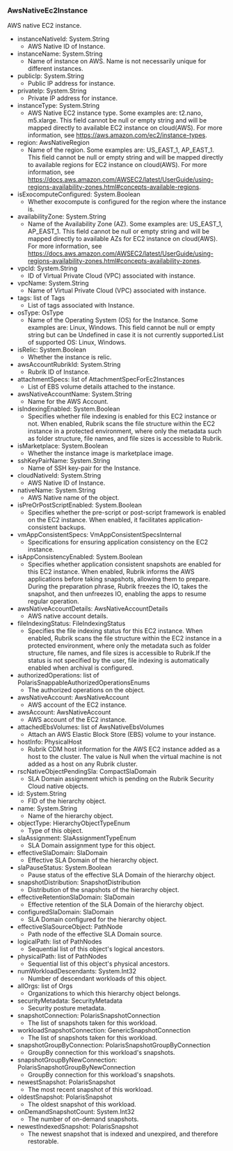 ### AwsNativeEc2Instance
AWS native EC2 instance.

- instanceNativeId: System.String
  - AWS Native ID of Instance.
- instanceName: System.String
  - Name of instance on AWS. Name is not necessarily unique for different instances.
- publicIp: System.String
  - Public IP address for instance.
- privateIp: System.String
  - Private IP address for instance.
- instanceType: System.String
  - AWS Native EC2 instance type. Some examples are: t2.nano, m5.xlarge. This field cannot be null or empty string and will be mapped directly to available EC2 instance on cloud(AWS). For more information, see https://aws.amazon.com/ec2/instance-types.
- region: AwsNativeRegion
  - Name of the region. Some examples are: US_EAST_1, AP_EAST_1. This field cannot be null or empty string and will be mapped directly to available regions for EC2 instance on cloud(AWS). For more information, see https://docs.aws.amazon.com/AWSEC2/latest/UserGuide/using-regions-availability-zones.html#concepts-available-regions.
- isExocomputeConfigured: System.Boolean
  - Whether exocompute is configured for the region where the instance is.
- availabilityZone: System.String
  - Name of the Availability Zone (AZ). Some examples are: US_EAST_1, AP_EAST_1. This field cannot be null or empty string and will be mapped directly to available AZs for EC2 instance on cloud(AWS). For more information, see https://docs.aws.amazon.com/AWSEC2/latest/UserGuide/using-regions-availability-zones.html#concepts-availability-zones.
- vpcId: System.String
  - ID of Virtual Private Cloud (VPC) associated with instance.
- vpcName: System.String
  - Name of Virtual Private Cloud (VPC) associated with instance.
- tags: list of Tags
  - List of tags associated with Instance.
- osType: OsType
  - Name of the Operating System (OS) for the Instance. Some examples are: Linux, Windows. This field cannot be null or empty string but can be Undefined in case it is not currently supported.List of supported OS: Linux, Windows.
- isRelic: System.Boolean
  - Whether the instance is relic.
- awsAccountRubrikId: System.String
  - Rubrik ID of Instance.
- attachmentSpecs: list of AttachmentSpecForEc2Instances
  - List of EBS volume details attached to the instance.
- awsNativeAccountName: System.String
  - Name for the AWS Account.
- isIndexingEnabled: System.Boolean
  - Specifies whether file indexing is enabled for this EC2 instance or not. When enabled, Rubrik scans the file structure within the EC2 instance in a protected environment, where only the metadata such as folder structure, file names, and file sizes is accessible to Rubrik.
- isMarketplace: System.Boolean
  - Whether the instance image is marketplace image.
- sshKeyPairName: System.String
  - Name of SSH key-pair for the Instance.
- cloudNativeId: System.String
  - AWS Native ID of Instance.
- nativeName: System.String
  - AWS Native name of the object.
- isPreOrPostScriptEnabled: System.Boolean
  - Specifies whether the pre-script or post-script framework is enabled on the EC2 instance. When enabled, it facilitates application-consistent backups.
- vmAppConsistentSpecs: VmAppConsistentSpecsInternal
  - Specifications for ensuring application consistency on the EC2 instance.
- isAppConsistencyEnabled: System.Boolean
  - Specifies whether application consistent snapshots are enabled for this EC2 instance. When enabled, Rubrik informs the AWS applications before taking snapshots, allowing them to prepare. During the preparation phrase, Rubrik freezes the IO, takes the snapshot, and then unfreezes IO, enabling the apps to resume regular operation.
- awsNativeAccountDetails: AwsNativeAccountDetails
  - AWS native account details.
- fileIndexingStatus: FileIndexingStatus
  - Specifies the file indexing status for this EC2 instance. When enabled, Rubrik scans the file structure within the EC2 instance in a protected environment, where only the metadata such as folder structure, file names, and file sizes is accessible to Rubrik.If the status is not specified by the user, file indexing is automatically enabled when archival is configured.
- authorizedOperations: list of PolarisSnappableAuthorizedOperationsEnums
  - The authorized operations on the object.
- awsNativeAccount: AwsNativeAccount
  - AWS account of the EC2 instance.
- awsAccount: AwsNativeAccount
  - AWS account of the EC2 instance.
- attachedEbsVolumes: list of AwsNativeEbsVolumes
  - Attach an AWS Elastic Block Store (EBS) volume to your instance.
- hostInfo: PhysicalHost
  - Rubrik CDM host information for the AWS EC2 instance added as a host to the cluster. The value is Null when the virtual machine is not added as a host on any Rubrik cluster.
- rscNativeObjectPendingSla: CompactSlaDomain
  - SLA Domain assignment which is pending on the Rubrik Security Cloud native objects.
- id: System.String
  - FID of the hierarchy object.
- name: System.String
  - Name of the hierarchy object.
- objectType: HierarchyObjectTypeEnum
  - Type of this object.
- slaAssignment: SlaAssignmentTypeEnum
  - SLA Domain assignment type for this object.
- effectiveSlaDomain: SlaDomain
  - Effective SLA Domain of the hierarchy object.
- slaPauseStatus: System.Boolean
  - Pause status of the effective SLA Domain of the hierarchy object.
- snapshotDistribution: SnapshotDistribution
  - Distribution of the snapshots of the hierarchy object.
- effectiveRetentionSlaDomain: SlaDomain
  - Effective retention of the SLA Domain of the hierarchy object.
- configuredSlaDomain: SlaDomain
  - SLA Domain configured for the hierarchy object.
- effectiveSlaSourceObject: PathNode
  - Path node of the effective SLA Domain source.
- logicalPath: list of PathNodes
  - Sequential list of this object's logical ancestors.
- physicalPath: list of PathNodes
  - Sequential list of this object's physical ancestors.
- numWorkloadDescendants: System.Int32
  - Number of descendant workloads of this object.
- allOrgs: list of Orgs
  - Organizations to which this hierarchy object belongs.
- securityMetadata: SecurityMetadata
  - Security posture metadata.
- snapshotConnection: PolarisSnapshotConnection
  - The list of snapshots taken for this workload.
- workloadSnapshotConnection: GenericSnapshotConnection
  - The list of snapshots taken for this workload.
- snapshotGroupByConnection: PolarisSnapshotGroupByConnection
  - GroupBy connection for this workload's snapshots.
- snapshotGroupByNewConnection: PolarisSnapshotGroupByNewConnection
  - GroupBy connection for this workload's snapshots.
- newestSnapshot: PolarisSnapshot
  - The most recent snapshot of this workload.
- oldestSnapshot: PolarisSnapshot
  - The oldest snapshot of this workload.
- onDemandSnapshotCount: System.Int32
  - The number of on-demand snapshots.
- newestIndexedSnapshot: PolarisSnapshot
  - The newest snapshot that is indexed and unexpired, and therefore restorable.

